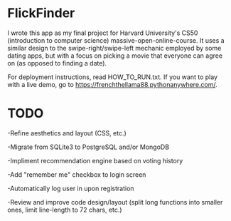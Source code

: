 # FlickFinder

I wrote this app as my final project for Harvard University's CS50 (introduction to computer science) massive-open-online-course.  It uses a similar design to the swipe-right/swipe-left mechanic employed by some dating apps, but with a focus on picking a movie that everyone can agree on (as opposed to finding a date). 

For deployment instructions, read HOW_TO_RUN.txt.  If you want to play with a live demo, go to https://frenchthellama88.pythonanywhere.com/.

# TODO

-Refine aesthetics and layout (CSS, etc.)

-Migrate from SQLite3 to PostgreSQL and/or MongoDB

-Impliment recommendation engine based on voting history

-Add "remember me" checkbox to login screen

-Automatically log user in upon registration

-Review and improve code design/layout (split long functions into smaller ones, limit line-length to 72 chars, etc.)
